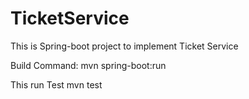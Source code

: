 # TicketService
This is Spring-boot project to implement Ticket Service

Build Command:
mvn spring-boot:run

This run Test
mvn test
